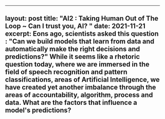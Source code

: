 

---
layout: post
title: "AI2 : Taking Human Out of The Loop ~ Can I trust you, AI? "
date: 2021-11-21
excerpt: Eons ago, scientists asked this question : "Can we build models that learn from data and automatically make the right decisions and predictions?" While it seems like a rhetoric question today, where we are immersed in the field of speech recognition and pattern classifications, areas of Artificial Intelligence, we have created yet another imbalance through the areas of accountability, algorithm, process and data. What are the factors that influence a model's predictions?
---
